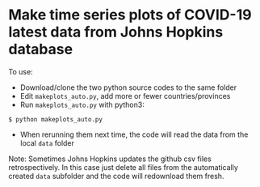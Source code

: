 # Make time series plots of COVID-19 latest data from Johns Hopkins database

To use:

* Download/clone the two python source codes to the same folder
* Edit `makeplots_auto.py`, add more or fewer countries/provinces
* Run `makeplots_auto.py` with python3:
```
$ python makeplots_auto.py
```
* When rerunning them next time, the code will read the data from the
local `data` folder

Note: Sometimes Johns Hopkins updates the github csv files retrospectively. In this case
just delete all files from the automatically created `data` subfolder and the code will 
redownload them fresh.
